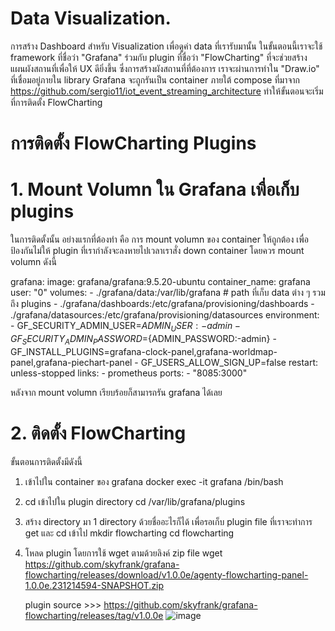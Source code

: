 # Data Visualization.

การสร้าง Dashboard สำหรับ Visualization เพื่อดูค่า data ที่เรารับมานั้น ในขั้นตอนนี้เราจะใช้ framework ที่ชื่อว่า "Grafana" ร่วมกับ plugin ที่ชื่อว่า "FlowCharting" ที่จะช่วยสร้างแผนผังสถานที่เพื่อให้ UX ดียิ่งขึ้น ซึ่งการสร้างผังสถานที่ที่ต้องการ เราจะผ่านการทำใน "Draw.io" ที่เชื่อมอยู่ภายใน library
Grafana จะถูกรันเป็น container ภายใต้ compose ที่มาจาก https://github.com/sergio11/iot_event_streaming_architecture ทำให้ขั้นตอนจะเริ่มที่การติดตั้ง FlowCharting

# การติดตั้ง FlowCharting Plugins
# 1. Mount Volumn ใน Grafana เพื่อเก็บ plugins
ในการติดตั้งนั้น อย่างแรกที่ต้องทำ คือ การ mount volumn ของ container ให้ถูกต้อง เพื่อป้องกันไม่ให้ plugin ที่เรากำลังจะลงหายไปเวลาเราสั่ง down container โดยควร mount volumn ดังนี้

grafana:
  image: grafana/grafana:9.5.20-ubuntu
  container_name: grafana
  user: "0"
  volumes:
    - ./grafana/data:/var/lib/grafana # path ที่เก็บ data ต่าง ๆ รวมถึง plugins
    - ./grafana/dashboards:/etc/grafana/provisioning/dashboards
    - ./grafana/datasources:/etc/grafana/provisioning/datasources
  environment:
    - GF_SECURITY_ADMIN_USER=${ADMIN_USER:-admin}
    - GF_SECURITY_ADMIN_PASSWORD=${ADMIN_PASSWORD:-admin}
    - GF_INSTALL_PLUGINS=grafana-clock-panel,grafana-worldmap-panel,grafana-piechart-panel
    - GF_USERS_ALLOW_SIGN_UP=false
  restart: unless-stopped
  links:
    - prometheus
  ports:
    - "8085:3000"
    
   
หลังจาก mount volumn เรียบร้อยก็สามารถรัน grafana ได้เลย
# 2. ติดตั้ง FlowCharting
ขั้นตอนการติดตั้งมีดังนี้
1. เข้าไปใน container ของ grafana
   docker exec -it grafana /bin/bash
2. cd เข้าไปใน plugin directory
   cd /var/lib/grafana/plugins
3. สร้าง directory มา 1 directory ด้วยชื่ออะไรก็ได้ เพื่อรอเก็บ plugin file ที่เราจะทำการ get และ cd เข้าไป
   mkdir flowcharting
   cd flowcharting
4. โหลด plugin โดยการใช้ wget ตามด้วยลิงค์ zip file
   wget https://github.com/skyfrank/grafana-flowcharting/releases/download/v1.0.0e/agenty-flowcharting-panel-1.0.0e.231214594-SNAPSHOT.zip

   plugin source >>> https://github.com/skyfrank/grafana-flowcharting/releases/tag/v1.0.0e
![image](https://github.com/user-attachments/assets/40e386be-ebce-418c-a2cf-4de2e755fbd4)
